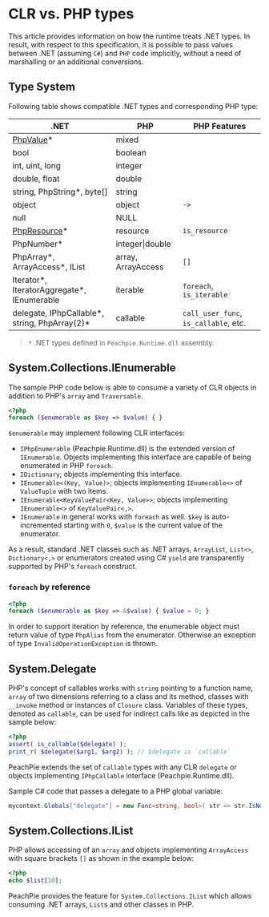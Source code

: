 # CLR vs. PHP types

This article provides information on how the runtime treats .NET types. In result, with respect to this specification, it is possible to pass values between .NET (assuming `C#`) and `PHP` code implicitly, without a need of marshalling or an additional conversions.

## Type System

Following table shows compatible .NET types and corresponding PHP type:

.NET | PHP | PHP Features
--- | --- | ---
[PhpValue](../api/ref/phpvalue)\* | mixed | 
bool | boolean | 
int, uint, long | integer | 
double, float | double | 
string, PhpString\*, byte[] | string | 
object | object | `->`
null | NULL | 
[PhpResource](../api/ref/phpresource)\* | resource | `is_resource`
PhpNumber\* | integer\|double | 
PhpArray\*, ArrayAccess\*, IList | array, ArrayAccess | `[]`
Iterator\*, IteratorAggregate\*, IEnumerable | iterable | `foreach`, `is_iterable`
delegate, IPhpCallable\*, string, PhpArray(2)\* | callable | `call_user_func`, `is_callable`, etc.

> `*` .NET types defined in `Peachpie.Runtime.dll` assembly.

## System.Collections.IEnumerable

The sample PHP code below is able to consume a variety of CLR objects in addition to PHP's `array` and `Traversable`.

```php
<?php
foreach ($enumerable as $key => $value) { }
```

`$enumerable` may implement following CLR interfaces:

- `IPhpEnumerable` (Peachpie.Runtime.dll) is the extended version of `IEnumerable`. Objects implementing this interface are capable of being enumerated in PHP `foreach`.
- `IDictionary`; objects implementing this interface.
- `IEnumerable<(Key, Value)>`; objects implementing `IEnumerable<>` of `ValueTuple` with two items.
- `IEnumerable<KeyValuePair<Key, Value>>`; objects implementing `IEnumerable<>` of `KeyValuePair<,>`.
- `IEnumerable` in general works with `foreach` as well. `$key` is auto-incremented starting with `0`, `$value` is the current value of the enumerator.

As a result, standard .NET classes such as .NET arrays, `ArrayList`, `List<>`, `Dictionary<,>` or enumerators created using C# `yield` are transparently supported by PHP's `foreach` construct.

### `foreach` by reference

```php
<?php
foreach ($enumerable as $key => &$value) { $value = 0; }
```
In order to support iteration by reference, the enumerable object must return value of type `PhpAlias` from the enumerator. Otherwise an exception of type `InvalidOperationException` is thrown.

## System.Delegate

PHP's concept of callables works with `string` pointing to a function name, `array` of two dimensions referring to a class and its method, classes with `__invoke` method or instances of `Closure` class. Variables of these types, denoted as `callable`, can be used for indirect calls like as depicted in the sample below:

```php
<?php
assert( is_callable($delegate) );
print_r( $delegate($arg1, $arg2) ); // $delegate is `callable`
```

PeachPie extends the set of `callable` types with any CLR `delegate` or objects implementing `IPhpCallable` interface (Peachpie.Runtime.dll).

Sample C# code that passes a delegate to a PHP global variable:
```c#
mycontext.Globals["delegate"] = new Func<string, bool>( str => str.IsNormalized() );
```

## System.Collections.IList

PHP allows accessing of an `array` and objects implementing `ArrayAccess` with square brackets `[]` as shown in the example below:

```php
<?php
echo $list[10];
```

PeachPie provides the feature for `System.Collections.IList` which allows consuming .NET arrays, `List`s and other classes in PHP.
